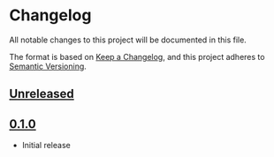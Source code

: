 # Changelog
All notable changes to this project will be documented in this file.

The format is based on [Keep a Changelog](https://keepachangelog.com/en/1.0.0/),
and this project adheres to [Semantic Versioning](https://semver.org/spec/v2.0.0.html).

## [Unreleased]

## [0.1.0]

- Initial release

[Unreleased]: https://github.com/bertptrs/beul/compare/v0.1.0...HEAD
[0.1.0]: https://github.com/bertptrs/beul/releases/tag/v0.1.0
